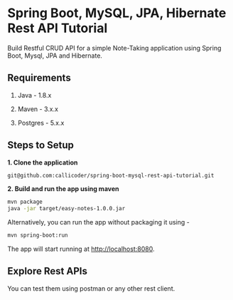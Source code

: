# Spring Boot, MySQL, JPA, Hibernate Rest API Tutorial

Build Restful CRUD API for a simple Note-Taking application using Spring Boot, Mysql, JPA and Hibernate.

## Requirements

1. Java - 1.8.x

2. Maven - 3.x.x

3. Postgres - 5.x.x

## Steps to Setup

**1. Clone the application**

```bash
git@github.com:callicoder/spring-boot-mysql-rest-api-tutorial.git
```

**2. Build and run the app using maven**

```bash
mvn package
java -jar target/easy-notes-1.0.0.jar
```

Alternatively, you can run the app without packaging it using -

```bash
mvn spring-boot:run
```

The app will start running at <http://localhost:8080>.

## Explore Rest APIs

You can test them using postman or any other rest client.


